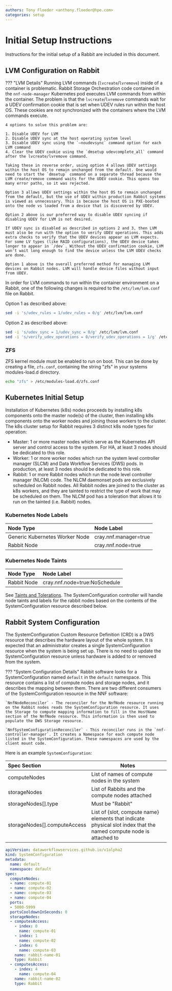 ```yaml
---
authors: Tony Floeder <anthony.floeder@hpe.com>
categories: setup
---
```


# Initial Setup Instructions

Instructions for the initial setup of a Rabbit are included in this document.

## LVM Configuration on Rabbit

??? "LVM Details"
    Running LVM commands (`lvcreate`/`lvremove`) inside of a container is problematic. Rabbit Storage Orchestration code contained in the `nnf-node-manager` Kubernetes pod executes LVM commands from within the container. The problem is that the `lvcreate`/`lvremove` commands wait for a UDEV confirmation cookie that is set when UDEV rules run within the host OS. These cookies are not synchronized with the containers where the LVM commands execute.

    4 options to solve this problem are:

    1. Disable UDEV for LVM
    2. Disable UDEV sync at the host operating system level
    3. Disable UDEV sync using the `–noudevsync` command option for each LVM command
    4. Clear the UDEV cookie using the `dmsetup udevcomplete_all` command after the lvcreate/lvremove command.

    Taking these in reverse order, using option 4 allows UDEV settings within the host OS to remain unchanged from the default. One would need to start the `dmsetup` command on a separate thread because the LVM create/remove command waits for the UDEV cookie. This opens too many error paths, so it was rejected.

    Option 3 allows UDEV settings within the host OS to remain unchanged from the default, but the use of UDEV within production Rabbit systems is viewed as unnecessary. This is because the host OS is PXE-booted onto the node vs loaded from a device that is discovered by UDEV.

    Option 2 above is our preferred way to disable UDEV syncing if disabling UDEV for LVM is not desired.

    If UDEV sync is disabled as described in options 2 and 3, then LVM must also be run with the option to verify UDEV operations. This adds extra checks to verify that the UDEV devices appear as LVM expects. For some LV types (like RAID configurations), the UDEV device takes longer to appear in `/dev`. Without the UDEV confirmation cookie, LVM won't wait long enough to find the device unless the LVM UDEV checks are done.

    Option 1 above is the overall preferred method for managing LVM devices on Rabbit nodes. LVM will handle device files without input from UDEV.
</details>

In order for LVM commands to run within the container environment on a Rabbit, one of the following changes is required to the `/etc/lvm/lvm.conf` file on Rabbit.

Option 1 as described above:
```bash
sed -i 's/udev_rules = 1/udev_rules = 0/g' /etc/lvm/lvm.conf
```

Option 2 as described above:
```bash
sed -i 's/udev_sync = 1/udev_sync = 0/g' /etc/lvm/lvm.conf
sed -i 's/verify_udev_operations = 0/verify_udev_operations = 1/g' /etc/lvm/lvm.conf
```

### ZFS

ZFS kernel module must be enabled to run on boot. This can be done by creating a file, `zfs.conf`, containing the string "zfs" in your systems modules-load.d directory.

```bash
echo "zfs" > /etc/modules-load.d/zfs.conf
```

## Kubernetes Initial Setup

Installation of Kubernetes (k8s) nodes proceeds by installing k8s components onto the master node(s) of the cluster, then installing k8s components onto the worker nodes and joining those workers to the cluster. The k8s cluster setup for Rabbit requires 3 distinct k8s node types for operation:

- Master: 1 or more master nodes which serve as the Kubernetes API server and control access to the system. For HA, at least 3 nodes should be dedicated to this role.
- Worker: 1 or more worker nodes which run the system level controller manager (SLCM) and Data Workflow Services (DWS) pods. In production, at least 3 nodes should be dedicated to this role.
- Rabbit: 1 or more Rabbit nodes which run the node level controller manager (NLCM) code. The NLCM daemonset pods are exclusively scheduled on Rabbit nodes. All Rabbit nodes are joined to the cluster as k8s workers, and they are tainted to restrict the type of work that may be scheduled on them. The NLCM pod has a toleration that allows it to run on the tainted (i.e. Rabbit) nodes.


### Kubernetes Node Labels

| Node Type                      | Node Label            |
| :------------------------------| :-------------------- |
| Generic Kubernetes Worker Node | cray.nnf.manager=true |
| Rabbit Node                    | cray.nnf.node=true    |

### Kubernetes Node Taints

| Node Type                      | Node Label                    |
| :------------------------------| :---------------------------- |
| Rabbit Node                    | cray.nnf.node=true:NoSchedule |

See [Taints and Tolerations](https://kubernetes.io/docs/concepts/scheduling-eviction/taint-and-toleration/). The SystemConfiguration controller will handle node taints and labels for the rabbit nodes based on the contents of the SystemConfiguration resource described below.

## Rabbit System Configuration

The SystemConfiguration Custom Resource Definition (CRD) is a DWS resource that describes the hardware layout of the whole system. It is expected that an administrator creates a single SystemConfiguration resource when the system is being set up. There is no need to update the SystemConfiguration resource unless hardware is added to or removed from the system.

??? "System Configuration Details"
    Rabbit software looks for a SystemConfiguration named `default` in the `default` namespace. This resource contains a list of compute nodes and storage nodes, and it describes the mapping between them. There are two different consumers of the SystemConfiguration resource in the NNF software:

    `NnfNodeReconciler` - The reconciler for the NnfNode resource running on the Rabbit nodes reads the SystemConfiguration resource. It uses the Storage to compute mapping information to fill in the HostName section of the NnfNode resource. This information is then used to populate the DWS Storage resource.

    `NnfSystemConfigurationReconciler` - This reconciler runs in the `nnf-controller-manager`. It creates a Namespace for each compute node listed in the SystemConfiguration. These namespaces are used by the client mount code.
</details>

Here is an example `SystemConfiguration`:

| Spec Section                 | Notes                                                                                                              |
| :--------------------------- |--------------------------------------------------------------------------------------------------------------------|
| computeNodes                 | List of names of compute nodes in the system                                                                       |
| storageNodes                 | List of Rabbits and the compute nodes attached                                                                     |
| storageNodes[].type          | Must be "Rabbit"                                                                                                   |
| storageNodes[].computeAccess | List of {slot, compute name} elements that indicate physical slot index that the named compute node is attached to |

```yaml
apiVersion: dataworkflowservices.github.io/v1alpha2
kind: SystemConfiguration
metadata:
  name: default
  namespace: default
spec:
  computeNodes:
  - name: compute-01
  - name: compute-02
  - name: compute-03
  - name: compute-04
  ports:
  - 5000-5999
  portsCooldownInSeconds: 0
  storageNodes:
  - computesAccess:
    - index: 0
      name: compute-01
    - index: 1
      name: compute-02
    - index: 6
      name: compute-03
    name: rabbit-name-01
    type: Rabbit
  - computesAccess:
    - index: 4
      name: compute-04
    name: rabbit-name-02
    type: Rabbit
```
